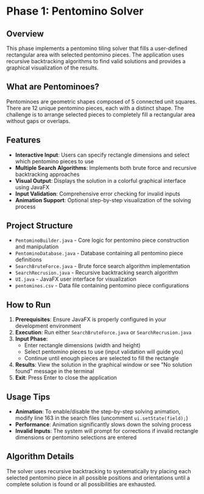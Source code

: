 # Phase 1: Pentomino Solver

## Overview

This phase implements a pentomino tiling solver that fills a user-defined rectangular area with selected pentomino pieces. The application uses recursive backtracking algorithms to find valid solutions and provides a graphical visualization of the results.

## What are Pentominoes?

Pentominoes are geometric shapes composed of 5 connected unit squares. There are 12 unique pentomino pieces, each with a distinct shape. The challenge is to arrange selected pieces to completely fill a rectangular area without gaps or overlaps.

## Features

- **Interactive Input**: Users can specify rectangle dimensions and select which pentomino pieces to use
- **Multiple Search Algorithms**: Implements both brute force and recursive backtracking approaches
- **Visual Output**: Displays the solution in a colorful graphical interface using JavaFX
- **Input Validation**: Comprehensive error checking for invalid inputs
- **Animation Support**: Optional step-by-step visualization of the solving process

## Project Structure

- `PentominoBuilder.java` - Core logic for pentomino piece construction and manipulation
- `PentominoDatabase.java` - Database containing all pentomino piece definitions
- `SearchBruteForce.java` - Brute force search algorithm implementation
- `SearchRecrusion.java` - Recursive backtracking search algorithm
- `UI.java` - JavaFX user interface for visualization
- `pentominos.csv` - Data file containing pentomino piece configurations

## How to Run

1. **Prerequisites**: Ensure JavaFX is properly configured in your development environment
2. **Execution**: Run either `SearchBruteForce.java` or `SearchRecrusion.java`
3. **Input Phase**:
   - Enter rectangle dimensions (width and height)
   - Select pentomino pieces to use (input validation will guide you)
   - Continue until enough pieces are selected to fill the rectangle
4. **Results**: View the solution in the graphical window or see "No solution found" message in the terminal
5. **Exit**: Press Enter to close the application

## Usage Tips

- **Animation**: To enable/disable the step-by-step solving animation, modify line 163 in the search files (uncomment `ui.setState(field);`)
- **Performance**: Animation significantly slows down the solving process
- **Invalid Inputs**: The system will prompt for corrections if invalid rectangle dimensions or pentomino selections are entered

## Algorithm Details

The solver uses recursive backtracking to systematically try placing each selected pentomino piece in all possible positions and orientations until a complete solution is found or all possibilities are exhausted.

